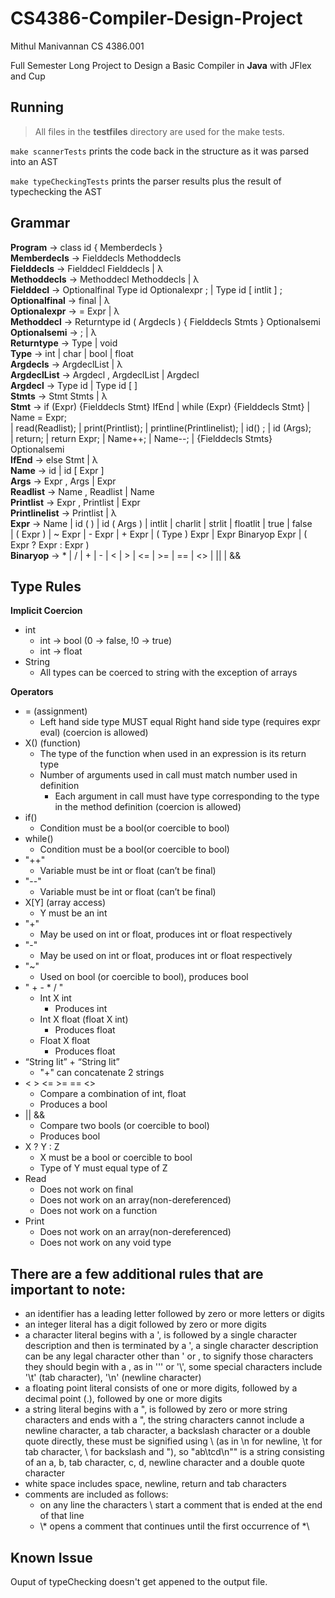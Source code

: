 # CS4386-Compiler-Design-Project

Mithul Manivannan
CS 4386.001

Full Semester Long Project to Design a Basic Compiler in **Java** with JFlex and Cup

## Running
> All files in the **testfiles** directory are used for the make tests.

`make scannerTests` prints the code back in the structure as it was parsed into an AST

`make typeCheckingTests` prints the parser results plus the result of typechecking the AST

## Grammar
**Program** → class id { Memberdecls }  
**Memberdecls** → Fielddecls Methoddecls  
**Fielddecls** → Fielddecl Fielddecls | λ  
**Methoddecls** → Methoddecl Methoddecls | λ  
**Fielddecl** → Optionalfinal Type id Optionalexpr ; | Type id [ intlit ] ;  
**Optionalfinal** → final | λ  
**Optionalexpr** → = Expr | λ  
**Methoddecl** → Returntype id ( Argdecls ) { Fielddecls Stmts } Optionalsemi  
**Optionalsemi** → ; | λ  
**Returntype** → Type | void  
**Type** → int | char | bool | float  
**Argdecls** → ArgdeclList | λ  
**ArgdeclList** → Argdecl , ArgdeclList | Argdecl  
**Argdecl** → Type id | Type id [ ]  
**Stmts** → Stmt Stmts | λ  
**Stmt** → if (Expr) {Fielddecls Stmt} IfEnd | while (Expr) {Fielddecls Stmt} | Name = Expr;  
| read(Readlist); | print(Printlist); | printline(Printlinelist); | id() ; | id (Args);  
| return; | return Expr; | Name++; | Name--; | {Fielddecls Stmts} Optionalsemi  
**IfEnd** → else Stmt | λ  
**Name** → id | id [ Expr ]  
**Args** → Expr , Args | Expr  
**Readlist** → Name , Readlist | Name  
**Printlist** → Expr , Printlist | Expr  
**Printlinelist** → Printlist | λ  
**Expr** → Name | id ( ) | id ( Args ) | intlit | charlit | strlit | floatlit | true | false  
| ( Expr ) | ~ Expr | - Expr | + Expr | ( Type ) Expr | Expr Binaryop Expr | ( Expr ? Expr : Expr )  
**Binaryop** → * | / | + | - | < | > | <= | >= | == | <> | || | &&  


## Type Rules
**Implicit Coercion**  
- int
  - int → bool (0 → false, !0 → true)
  - int → float
- String
  - All types can be coerced to string with the exception of arrays  
  
**Operators**  
- = (assignment)
  - Left hand side type MUST equal Right hand side type (requires expr eval) (coercion is allowed)
- X() (function)
  - The type of the function when used in an expression is its return type
  - Number of arguments used in call must match number used in definition
    - Each argument in call must have type corresponding to the type in the method definition (coercion is allowed)
- if()
  - Condition must be a bool(or coercible to bool)
- while()
  - Condition must be a bool(or coercible to bool)
- "++"
  - Variable must be int or float (can’t be final)
- "--"
  - Variable must be int or float (can’t be final)
- X[Y] (array access)
  - Y must be an int
- "+"
  - May be used on int or float, produces int or float respectively
- "-"
  - May be used on int or float, produces int or float respectively
- "~"
  - Used on bool (or coercible to bool), produces bool
- " + - * / "
  - Int X int
    - Produces int
  - Int X float (float X int)
    - Produces float
  - Float X float
    - Produces float
- “String lit” + “String lit”
  - "+" can concatenate 2 strings
- < > <= >= == <>
  - Compare a combination of int, float
  - Produces a bool
- || &&
  - Compare two bools (or coercible to bool)
  - Produces bool
- X ? Y : Z
  - X must be a bool or coercible to bool
  - Type of Y must equal type of Z
- Read
  - Does not work on final
  - Does not work on an array(non-dereferenced)
  - Does not work on a function
- Print
  - Does not work on an array(non-dereferenced)
  - Does not work on any void type

## There are a few additional rules that are important to note:
* an identifier has a leading letter followed by zero or more letters or digits
* an integer literal has a digit followed by zero or more digits
* a character literal begins with a ', is followed by a single character description and then is
terminated by a ', a single character description can be any legal character other than ' or \, to
signify those characters they should begin with a \, as in '\'' or '\\', some special characters
include '\t' (tab character), '\n' (newline character)
* a floating point literal consists of one or more digits, followed by a decimal point (.), followed by
one or more digits
* a string literal begins with a ", is followed by zero or more string characters and ends with a ",
the string characters cannot include a newline character, a tab character, a backslash character
or a double quote directly, these must be signified using \ (as in \n for newline, \t for tab
character, \\ for backslash and \"), so "ab\tcd\n\"" is a string consisting of an a, b, tab character,
c, d, newline character and a double quote character
* white space includes space, newline, return and tab characters
* comments are included as follows:
  * on any line the characters \\ start a comment that is ended at the end of that line
  * \\* opens a comment that continues until the first occurrence of *\


## Known Issue
Ouput of typeChecking doesn't get appened to the output file.